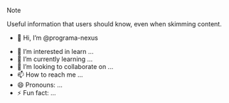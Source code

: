 > [!NOTE]
> Useful information that users should know, even when skimming content.
> - 👋 Hi, I’m @programa-nexus
- 👀 I’m interested in learn ...
- 🌱 I’m currently learning ...
- 💞️ I’m looking to collaborate on ...
- 📫 How to reach me ...
- 😄 Pronouns: ...
- ⚡ Fun fact: ...

<!---
programa-nexus/programa-nexus is a ✨ special ✨ repository because its `README.md` (this file) appears on your GitHub profile.
You can click the Preview link to take a look at your changes.
--->

